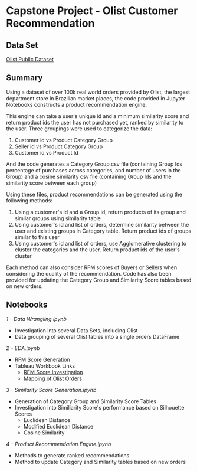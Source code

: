 # Capstone Project - Olist Customer Recommendation

## Data Set
[Olist Public Dataset](https://www.kaggle.com/datasets/olistbr/brazilian-ecommerce)

## Summary
Using a dataset of over 100k real world orders provided by Olist,
the largest department store in Brazilian market places, the code
provided in Jupyter Notebooks constructs a product recommendation
engine.  

This engine can take a user's unique id and a minimum similarity 
score and return product ids the user has not purchased yet, ranked
by similarity to the user.  Three groupings were used to categorize
the data:
1. Customer id  vs  Product Category Group
2. Seller id  vs  Product Category Group
3. Customer id  vs  Product Id

And the code generates a Category Group csv file (containing Group Ids
percentage of purchases across categories, and number of users in the 
Group) and a cosine similarity csv file (containing Group Ids and the 
similarity score between each group)

Using these files, product recommendations can be generated using the
following methods:
1. Using a customer's id and a Group id, return products of its group and similar groups using similarity table
2. Using customer's id and list of orders, determine similarity between the user and existing groups in Category table.  Return product ids of groups similar to this user
3. Using customer's id and list of orders, use Agglomerative clustering to cluster the categories and the user.  Return product ids of the user's cluster

Each method can also consider RFM scores of Buyers or Sellers when 
considering the quality of the recommendation.  Code has also been 
provided for updating the Category Group and Similarity Score tables 
based on new orders.

## Notebooks
_1 - Data Wrangling.ipynb_
- Investigation into several Data Sets, including Olist
- Data grouping of several Olist tables into a single orders DataFrame

_2 - EDA.ipynb_
- RFM Score Generation 
- Tableau Workbook Links
  - [RFM Score Investigation](https://public.tableau.com/authoring/OL_Data_Metric_EDA/SellerGeo#1)
  - [Mapping of Olist Orders](https://public.tableau.com/app/profile/karl.deakyne/viz/OL_Data_Orders_Mapped/OrdersMapped)

_3 - Similarity Score Generation.ipynb_
- Generation of Category Group and Similarity Score Tables
- Investigation into Similiarity Score's performance based on Silhouette Scores
  - Euclidean Distance
  - Modified Euclidean Distance
  - Cosine Similarity

_4 - Product Recommendation Engine.ipynb_
- Methods to generate ranked recommendations
- Method to update Category and Similarity tables based on new orders
